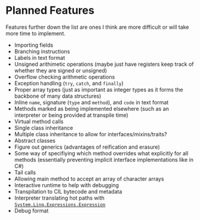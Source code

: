 # Planned Features

Features further down the list are ones I think are more difficult or will take more time to implement.

- Importing fields
- Branching instructions
- Labels in text format
- Unsigned arithimetic operations (maybe just have registers keep track of whether they are signed or unsigned)
- Overflow checking arithmetic operations
- Exception handling (`try`, `catch`, and `finally`)
- Proper array types (just as important as integer types as it forms the backbone of many data structures)
- Inline `name`, signature (`type` and `method`), and `code` in text format
- Methods marked as being implemented elsewhere (such as an interpreter or being provided at transpile time)
- Virtual method calls
- Single class inheritance
- Multiple class inheritance to allow for interfaces/mixins/traits?
- Abstract classes
- Figure out generics (advantages of reification and erasure)
- Some way of specifiying which method overrides what explicitly for all methods (essentially preventing implicit interface implementations like in C#)
- Tail calls
- Allowing main method to accept an array of character arrays
- Interactive runtime to help with debugging
- Transpilation to CIL bytecode and metadata
- Interpreter translating hot paths with [`System.Linq.Expressions.Expression`](https://docs.microsoft.com/en-us/dotnet/api/system.linq.expressions.expression)
- Debug format
